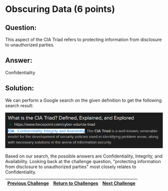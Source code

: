 # Obscuring Data (6 points)

## Question:

This aspect of the CIA Triad refers to protecting information from disclosure to unauthorized parties.

## Answer:

Confidentiality

## Solution:

We can perform a Google search on the given definition to get the following search result:

[![search-result.png](search-result.png)](https://duckduckgo.com/?t=ffab&q=cia+triad&atb=v1-1&ia=web)

Based on our search, the possible answers are Confidentiality, Integrity, and Availability. Looking back at the challenge question, "protecting information from disclosure to unauthorized parties" most closely relates to Confidentiality.

| [Previous Challenge](/Challenges/Securely-Provision/5/README.md) | [Return to Challenges](/Challenges/../../../#modules) | [Next Challenge](/Challenges/Securely-Provision/7/README.md) |
| :------- | :-----: | ------: |
